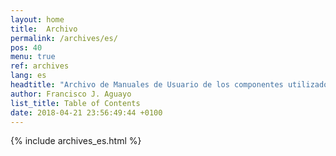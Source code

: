 ```yaml
---
layout: home
title:  Archivo
permalink: /archives/es/
pos: 40
menu: true
ref: archives
lang: es
headtitle: "Archivo de Manuales de Usuario de los componentes utilizados por Agentes-PS."
author: Francisco J. Aguayo
list_title: Table of Contents
date: 2018-04-21 23:56:49:44 +0100
---
```


{% include archives_es.html %}	

